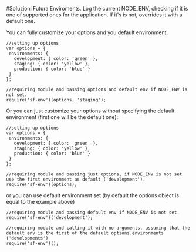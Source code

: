 #Soluzioni Futura Enviroments.
Log the current NODE_ENV, checking if it is one of supported ones for the application. If it's is not, overrides it with a default one.

You can fully customize your options and you default environment:
```
//setting up options
var options = {
 environments: {
   development: { color: 'green' },
   staging: { color: 'yellow' },
   production: { color: 'blue' }
 }
};

//requiring module and passing options and default env if NODE_ENV is not set.
require('sf-env')(options, 'staging');
```

Or you can just customize your options without specifying the default environment (first one will be the default one):
```
//setting up options
var options = {
 environments: {
   development: { color: 'green' },
   staging: { color: 'yellow' },
   production: { color: 'blue' }
 }
};

//requiring module and passing just options, if NODE_ENV is not set use the first environment as default ('development').
require('sf-env')(options);
```

or you can use default environment set (by default the options object is equal to the example above)

```
//requiring module and passing default env if NODE_ENV is not set.
require('sf-env')('development');
```

```
//requiring module and calling it with no arguments, assuming that the default env is the first of the default options.environments ('developments')
require('sf-env')();
```
